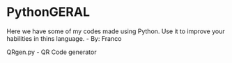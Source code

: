 # PythonGERAL
Here we have some of my codes made using Python. Use it to improve your habilities in thins language. - By: Franco

QRgen.py - QR Code generator

